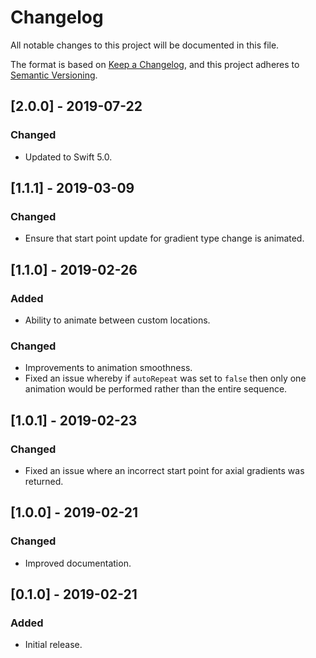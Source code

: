 # Changelog
All notable changes to this project will be documented in this file.

The format is based on [Keep a Changelog](https://keepachangelog.com/en/1.0.0/),
and this project adheres to [Semantic Versioning](https://semver.org/spec/v2.0.0.html).

## [2.0.0] - 2019-07-22
### Changed
- Updated to Swift 5.0.

## [1.1.1] - 2019-03-09
### Changed
- Ensure that start point update for gradient type change is animated.

## [1.1.0] - 2019-02-26
### Added
- Ability to animate between custom locations.
### Changed
- Improvements to animation smoothness.
- Fixed an issue whereby if `autoRepeat` was set to `false` then only one animation would be performed rather than the entire sequence.

## [1.0.1] - 2019-02-23
### Changed
- Fixed an issue where an incorrect start point for axial gradients was returned.

## [1.0.0] - 2019-02-21
### Changed
- Improved documentation.

## [0.1.0] - 2019-02-21
### Added
- Initial release.
